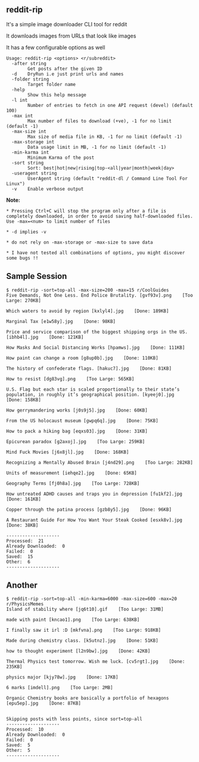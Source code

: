 ## reddit-rip

It's a simple image downloader CLI tool for reddit

It downloads images from URLs that look like images

It has a few configurable options as well

```
Usage: reddit-rip <options> <r/subreddit>
  -after string
        Get posts after the given ID
  -d    DryRun i.e just print urls and names
  -folder string
        Target folder name
  -help
        Show this help message
  -l int
        Number of entries to fetch in one API request (devel) (default 100)
  -max int
        Max number of files to download (+ve), -1 for no limit (default -1)
  -max-size int
        Max size of media file in KB, -1 for no limit (default -1)
  -max-storage int
        Data usage limit in MB, -1 for no limit (default -1)
  -min-karma int
        Minimum Karma of the post
  -sort string
        Sort: best|hot|new|rising|top-<all|year|month|week|day>
  -useragent string
        UserAgent string (default "reddit-dl / Command Line Tool For Linux")
  -v    Enable verbose output
```

**Note:**

    * Pressing Ctrl+C will stop the program only after a file is completely downloaded, in order to avoid saving half-downloaded files. Use -max=<num> to limit number of files

    * -d implies -v
    
    * do not rely on -max-storage or -max-size to save data
    
    * I have not tested all combinations of options, you might discover some bugs !!

## Sample Session

```
$ reddit-rip -sort=top-all -max-size=200 -max=15 r/CoolGuides
Five Demands, Not One Less. End Police Brutality. [gvf93v].png    [Too Large: 270KB]

Which waters to avoid by region [kxlyl4].jpg    [Done: 189KB]

Marginal Tax [e1w58y].jpg    [Done: 98KB]

Price and service comparison of the biggest shipping orgs in the US. [ibhb4l].jpg    [Done: 121KB]

How Masks And Social Distancing Works [hpamws].jpg    [Done: 111KB]

How paint can change a room [g8up0b].jpg    [Done: 110KB]

The history of confederate flags. [hakuc7].jpg    [Done: 81KB]

How to resist [dg83vg].png    [Too Large: 565KB]

U.S. Flag but each star is scaled proportionally to their state’s population, in roughly it’s geographical position. [kyeej0].jpg    [Done: 158KB]

How gerrymandering works [j0s9j5].jpg    [Done: 60KB]

From the US holocaust museum [gwpq6q].jpg    [Done: 75KB]

How to pack a hiking bag [eqxs03].jpg    [Done: 31KB]

Epicurean paradox [g2axoj].jpg    [Too Large: 259KB]

Mind Fuck Movies [j6x8jl].jpg    [Done: 168KB]

Recognizing a Mentally Abused Brain [j4nd29].png    [Too Large: 282KB]

Units of measurement [iehqe2].jpg    [Done: 65KB]

Geography Terms [fj0h8a].jpg    [Too Large: 728KB]

How untreated ADHD causes and traps you in depression [fu1kf2].jpg    [Done: 161KB]

Copper through the patina process [gzb8y5].jpg    [Done: 96KB]

A Restaurant Guide For How You Want Your Steak Cooked [esxk8v].jpg    [Done: 38KB]

--------------------
Processed:  21
Already Downloaded:  0
Failed:  0
Saved:  15
Other:  6
--------------------
```

## Another

```
$ reddit-rip -sort=top-all -min-karma=6000 -max-size=600 -max=20 r/PhysicsMemes
Island of stability where [jq6t10].gif    [Too Large: 31MB]

made with paint [kncao1].png    [Too Large: 638KB]

I finally saw it irl :D [mkfvna].png    [Too Large: 918KB]

Made during chemistry class. [k5utnz].jpg    [Done: 51KB]

how to thought experiment [l2n9bw].jpg    [Done: 42KB]

Thermal Physics test tomorrow. Wish me luck. [cv5rgt].jpg    [Done: 235KB]

physics major [kjy78w].jpg    [Done: 17KB]

6 marks [imdell].png    [Too Large: 2MB]

Organic Chemistry books are basically a portfolio of hexagons [epu5ep].jpg    [Done: 87KB]


Skipping posts with less points, since sort=top-all
--------------------
Processed:  10
Already Downloaded:  0
Failed:  0
Saved:  5
Other:  5
--------------------
```

